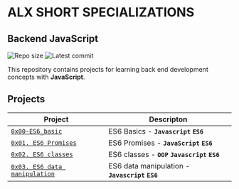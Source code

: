 # ALX SHORT SPECIALIZATIONS

## Backend JavaScript

![Repo size](https://img.shields.io/github/repo-size/JohnIdyu/alx-backend-javascript)
![Latest commit](https://img.shields.io/github/last-commit/JohnIdyu/alx-backend-javascript/main?style=round-square)

This repository contains projects for learning back end development concepts with __JavaScript__.

## Projects

| Project | Descripton |
| ------- | ---------- |
| [`0x00-ES6_basic`](./0x00-ES6_basic/) | ES6 Basics - **`Javascript`** **`ES6`** |
| [`0x01. ES6 Promises`](./0x01-ES6_promise/) | ES6 Promises - **`JavaScript`** **`ES6`** |
| [`0x02. ES6 classes`](./0x02-ES6_classes/) | ES6 classes - **`OOP`** **`Javascript`** **`ES6`** |
| [`0x03. ES6 data manipulation`](./0x03-ES6_data_manipulation/) | ES6 data manipulation - **`Javascript`** **`ES6`** |


